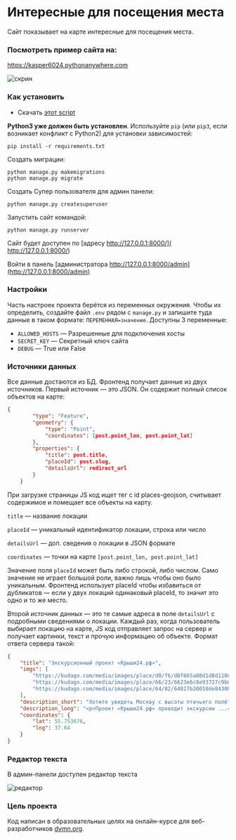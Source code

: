 # Интересные для посещения места

Сайт показывает на карте интересные для посещения места.

### Посмотреть пример сайта на:
https://kasper6024.pythonanywhere.com

![скрин](https://github.com/devmanorg/where-to-go-frontend/raw/master/.gitbook/assets/site.png)


### Как установить

* Скачать [этот script](https://github.com/miazigoo/where_to_go)

**Python3 уже должен быть установлен**. 
Используйте `pip` (или `pip3`, если возникает конфликт с Python2) для установки зависимостей:
```properties
pip install -r requirements.txt
```

Создать миграции:
```properties
python manage.py makemigrations
python manage.py migrate
```

Создать Супер пользователя для админ панели:
```properties
python manage.py createsuperuser
```

Запустить сайт командой:
```properties
python manage.py runserver

```
Сайт будет доступен по [адресу http://127.0.0.1:8000/]( http://127.0.0.1:8000/)

Войти в панель [администратора http://127.0.0.1:8000/admin](http://127.0.0.1:8000/admin)


### Настройки

Часть настроек проекта берётся из переменных окружения. Чтобы их определить, создайте файл `.env` рядом с `manage.py` и запишите туда данные в таком формате: `ПЕРЕМЕННАЯ=значение`.
Доступны 3 переменные:
- `ALLOWED_HOSTS` — Разрешенные для подключения хосты
- `SECRET_KEY` — Секретный ключ сайта
- `DEBUG` — True или False


### Источники данных
Все данные достаются из БД. 
Фронтенд получает данные из двух источников. Первый источник — это JSON. Он содержит полный список объектов на карте:
``` json
{
        "type": "Feature",
        "geometry": {
            "type": "Point",
            "coordinates": [post.point_lon, post.point_lat]
        },
        "properties": {
            "title": post.title,
            "placeId": post.slug,
            "detailsUrl": redirect_url
        }
    }
```
При загрузке страницы JS код ищет тег с id places-geojson, считывает содержимое и помещает все объекты на карту.

`title` — название локации

`placeId` — уникальный идентификатор локации, строка или число

`detailsUrl` — доп. сведения о локации в JSON формате

`coordinates` — точки на карте `[post.point_lon, post.point_lat]`

Значение поля `placeId` может быть либо строкой, либо числом. Само значение не играет большой роли, важно лишь чтобы оно было уникальным. Фронтенд использует placeId чтобы избавиться от дубликатов — если у двух локаций одинаковый placeId, то значит это одно и то же место.

Второй источник данных — это те самые адреса в поле `detailsUrl` c подробными сведениями о локации. Каждый раз, когда пользователь выбирает локацию на карте, JS код отправляет запрос на сервер и получает картинки, текст и прочую информацию об объекте. Формат ответа сервера такой:
```json
{
    "title": "Экскурсионный проект «Крыши24.рф»",
    "imgs": [
        "https://kudago.com/media/images/place/d0/f6/d0f665a80d1d8d110826ba797569df02.jpg",
        "https://kudago.com/media/images/place/66/23/6623e6c8e93727c9b0bb198972d9e9fa.jpg",
        "https://kudago.com/media/images/place/64/82/64827b20010de8430bfc4fb14e786c19.jpg",
    ],
    "description_short": "Хотите увидеть Москву с высоты птичьего полёта?",
    "description_long": "<p>Проект «Крыши24.рф» проводит экскурсии ...</p>",
    "coordinates": {
        "lat": 55.753676,
        "lng": 37.64
    }
}
```
### Редактор текста
В админ-панели доступен редактор текста

![редактор](https://github.com/miazigoo/where_to_go/assets/55626306/44605f91-18cb-4921-b71a-aaa59ddea4ff)



### Цель проекта

Код написан в образовательных целях на онлайн-курсе для веб-разработчиков [dvmn.org](https://dvmn.org/).
